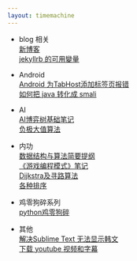 ```yaml
---
layout: timemachine
---
```

 * blog 相关  
[新博客](../sample/2017/04/06/new-blog)  
[jekyllrb 的可用變量](../jekyllrb/2017/04/06/jekyllrb-variables)  

 * Android  
[Android 为TabHost添加标签页报错](../android/2017/04/07/android-tabhost-error)  
[如何把 java 转化成 smali](../android/2017/04/12/java-to-smali)  

 * AI  
[AI博弈树基础笔记](../ai/2017/04/11/ai-basement)  
[负极大值算法](../ai/2017/04/24/negamax)  

 * 内功  
[数据结构与算法简要提纲](../internal-strength/2017/04/18/data-structures-brief)  
[《游戏编程模式》笔记](../internal-strength/2017/04/20/game-programming-patterns)  
[Dijkstra及寻路算法](../internal-strength/2017/04/26/dijkstra_algorithm)  
[各种排序](../internal-strength/2018/02/07/sorting-algorithms)  

 * 鸡零狗碎系列  
 [python鸡零狗碎](../python/2018/02/01/python-tips)

 * 其他  
[解决Sublime Text 无法显示韩文](../others/2017/08/29/sublime)  
[下载 youtube 视频和字幕](../others/2018/08/28/download-youtube)  
